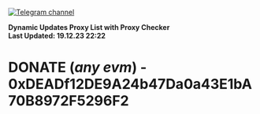 [![Telegram channel](https://img.shields.io/endpoint?url=https://runkit.io/damiankrawczyk/telegram-badge/branches/master?url=https://t.me/n4z4v0d)](https://t.me/n4z4v0d) 

**Dynamic Updates Proxy List with Proxy Checker**  
**Last Updated: 19.12.23 22:22**

# DONATE (_any evm_) - 0xDEADf12DE9A24b47Da0a43E1bA70B8972F5296F2
